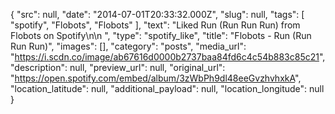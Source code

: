 {
  "src": null,
  "date": "2014-07-01T20:33:32.000Z",
  "slug": null,
  "tags": [
    "spotify",
    "Flobots",
    "Flobots"
  ],
  "text": "Liked Run (Run Run Run) from Flobots on Spotify\n\n ",
  "type": "spotify_like",
  "title": "Flobots - Run (Run Run Run)",
  "images": [],
  "category": "posts",
  "media_url": "https://i.scdn.co/image/ab67616d0000b2737baa84fd6c4c54b883c85c21",
  "description": null,
  "preview_url": null,
  "original_url": "https://open.spotify.com/embed/album/3zWbPh9dl48eeGvzhvhxkA",
  "location_latitude": null,
  "additional_payload": null,
  "location_longitude": null
}